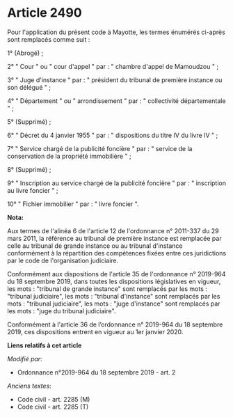 # Article 2490

Pour l'application du présent code à Mayotte, les termes énumérés ci-après sont remplacés comme suit :

1° (Abrogé) ;

2° " Cour " ou " cour d'appel " par : " chambre d'appel de Mamoudzou " ;

3° " Juge d'instance " par : " président du tribunal de première instance ou son délégué " ;

4° " Département " ou " arrondissement " par : " collectivité départementale " ;

5° (Supprimé) ;

6° " Décret du 4 janvier 1955 " par : " dispositions du titre IV du livre IV " ;

7° " Service chargé de la publicité foncière " par : " service de la conservation de la propriété immobilière " ;

8° (Supprimé) ;

9° " Inscription au service chargé de la publicité foncière " par : " inscription au livre foncier " ;

10° " Fichier immobilier " par : " livre foncier ".

**Nota:**

Aux termes de l'alinéa 6 de l'article 12 de l'ordonnance n° 2011-337 du 29 mars 2011, la référence au tribunal de première
instance est remplacée par celle au tribunal de grande instance ou au tribunal d'instance conformément à la répartition des
compétences fixées entre ces juridictions par le code de l'organisation judiciaire.

Conformément aux dispositions de l'article 35 de l'ordonnance n° 2019-964 du 18 septembre 2019, dans toutes les dispositions
législatives en vigueur, les mots : "tribunal de grande instance" sont remplacés par les mots : "tribunal judiciaire", les
mots : "tribunal d'instance" sont remplacés par les mots : "tribunal judiciaire", les mots : "juge d'instance" sont remplacés
par les mots : "juge du tribunal judiciaire".

Conformément à l'article 36 de l’ordonnance n° 2019-964 du 18 septembre 2019, ces dispositions entrent en vigueur au 1er
janvier 2020.

**Liens relatifs à cet article**

_Modifié par_:

  - Ordonnance n°2019-964 du 18 septembre 2019 - art. 2

_Anciens textes_:

  - Code civil - art. 2285 (M)
  - Code civil - art. 2285 (T)
